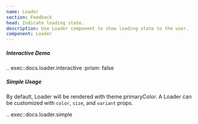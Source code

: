 ```yaml
---
name: Loader
section: Feedback
head: Indicate loading state.
description: Use Loader component to show loading state to the user.
component: Loader
---
```


##### Interactive Demo

.. exec::docs.loader.interactive
    :prism: false

##### Simple Usage

By default, Loader will be rendered with theme.primaryColor. A Loader can be customized with `color`, `size`, and
`variant` props.

.. exec::docs.loader.simple
